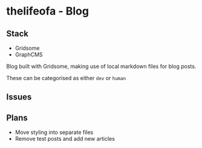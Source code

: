 # thelifeofa - Blog

## Stack

- Gridsome
- GraphCMS

Blog built with Gridsome, making use of local markdown files for blog posts.

These can be categorised as either `dev` or `human`

## Issues

## Plans

- Move styling into separate files
- Remove test posts and add new articles
